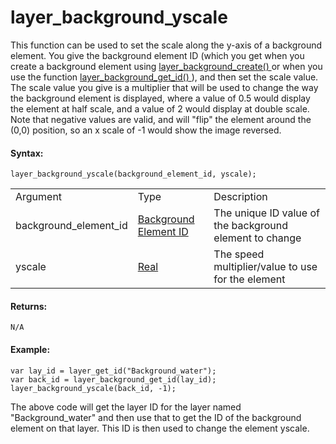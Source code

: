 # layer_background_yscale

This function can be used to set the scale along the y-axis of a
background element. You give the background element ID (which you get
when you create a background element using [ layer_background_create()
](layer_background_create) or when you use the function [
layer_background_get_id() ](layer_background_get_id) ), and then set
the scale value. The scale value you give is a multiplier that will be
used to change the way the background element is displayed, where a
value of 0.5 would display the element at half scale, and a value of 2
would display at double scale. Note that negative values are valid, and
will "flip" the element around the (0,0) position, so an x scale of -1
would show the image reversed.

#### Syntax:

``` gml
layer_background_yscale(background_element_id, yscale);
```

|                       |                                                                                                                                                    |                                                         |
|-----------------------|----------------------------------------------------------------------------------------------------------------------------------------------------|---------------------------------------------------------|
| Argument              | Type                                                                                                                                               | Description                                             |
| background_element_id |  [Background Element ID](../../../../../../GameMaker_Language/GML_Reference/Asset_Management/Rooms/Background_Layers/layer_background_get_id)  | The unique ID value of the background element to change |
| yscale                |  [Real](../../../../../../GameMaker_Language/GML_Overview/Data_Types)                                                                          | The speed multiplier/value to use for the element       |

#### Returns:

``` gml
N/A
```

#### Example:

``` gml
var lay_id = layer_get_id("Background_water");
var back_id = layer_background_get_id(lay_id);
layer_background_yscale(back_id, -1);
```

The above code will get the layer ID for the layer named
"Background_water" and then use that to get the ID of the background
element on that layer. This ID is then used to change the element
yscale.
